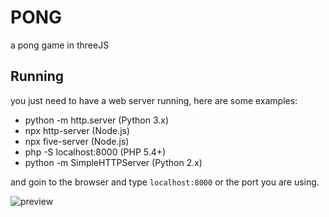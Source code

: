# PONG
a pong game in threeJS

## Running

you just need to have a web server running, here are some examples:

- python -m http.server (Python 3.x)
- npx http-server (Node.js)
- npx five-server (Node.js)
- php -S localhost:8000 (PHP 5.4+)
- python -m SimpleHTTPServer (Python 2.x)

and goin to the browser and type `localhost:8000` or the port you are using.

![preview](https://github.com/user-attachments/assets/f503bcb2-8041-4246-84f3-4a5d40c12503)
